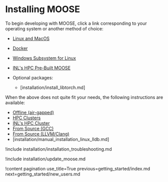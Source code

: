 # Installing MOOSE

To begin developing with MOOSE, click a link corresponding to your operating system or another
method of choice:

- [Linux and MacOS](installation/conda.md)
- [Docker](installation/docker.md)
- [Windows Subsystem for Linux](installation/windows.md)
- [INL's HPC Pre-Built MOOSE](installation/inl_hpc_prebuilt_moose.md)
- Optional packages:

  - [installation/install_libtorch.md]

When the above does not quite fit your needs, the following instructions are available:

- [Offline (air-gapped)](installation/offline_installation.md)
- [HPC Clusters](installation/hpc_install_moose.md)
- [INL's HPC Cluster](installation/inl_hpc_install_moose.md)
- [From Source (GCC)](installation/manual_installation_gcc.md)
- [From Source (LLVM/Clang)](installation/manual_installation_llvm.md)
- [installation/manual_installation_linux_lldb.md]

!include installation/installation_troubleshooting.md

!include installation/update_moose.md

!content pagination use_title=True
                    previous=getting_started/index.md
                    next=getting_started/new_users.md
